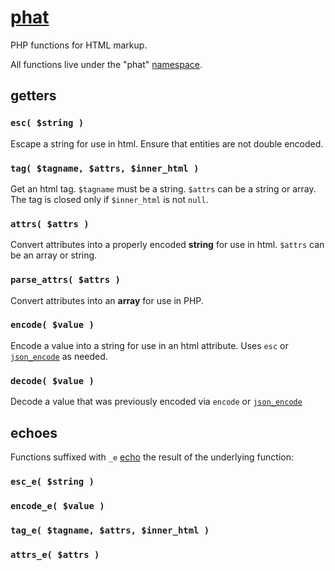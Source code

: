 # [phat](https://github.com/ryanve/phat)

PHP functions for HTML markup. 

All functions live under the "phat" [namespace](http://php.net/manual/en/language.namespaces.php).

## getters

### `esc( $string )`

Escape a string for use in html. Ensure that entities are not double encoded.

### `tag( $tagname, $attrs, $inner_html )`

Get an html tag. `$tagname` must be a string. `$attrs` can be a string or array. The tag is closed only if `$inner_html` is not `null`.

### `attrs( $attrs )`

Convert attributes into a properly encoded **string** for use in html. `$attrs` can be an array or string.

### `parse_attrs( $attrs )`

Convert attributes into an **array** for use in PHP.

### `encode( $value )`

Encode a value into a string for use in an html attribute. Uses `esc` or [`json_encode`](http://php.net/manual/en/function.json-encode.php) as needed.

### `decode( $value )`

Decode a value that was previously encoded via `encode` or [`json_encode`](http://php.net/manual/en/function.json-encode.php)

## echoes

Functions suffixed with `_e` [echo](http://php.net/manual/en/function.echo.php) the result of the underlying function:

### `esc_e( $string )`

### `encode_e( $value )`

### `tag_e( $tagname, $attrs, $inner_html )`

### `attrs_e( $attrs )`